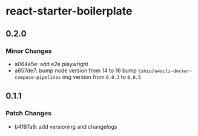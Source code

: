 # react-starter-boilerplate

## 0.2.0

### Minor Changes

- a064e5e: add e2e playwright
- a857de7: bump node version from 14 to 16 bump `tshio/awscli-docker-compose-pipelines` img version from `0.0.3` to
  `0.0.5`

## 0.1.1

### Patch Changes

- b4197a9: add versioning and changelogs
